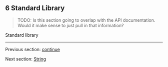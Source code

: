## 6 Standard Library

>TODO: Is this section going to overlap with the API documentation.  Would it make sense to just pull in that information?

Standard library

---

Previous section: [continue](5.19-continue.md)

Next section: [String](6.1-String.md)